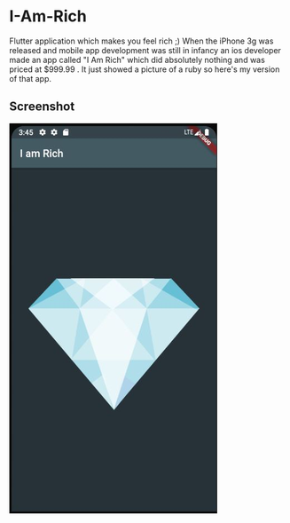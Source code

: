 # I-Am-Rich
Flutter application which makes you feel rich ;)
When the iPhone 3g was released and mobile app development was still in infancy an ios developer made an app called "I Am Rich"
which did absolutely nothing and was priced at $999.99 . It just showed a picture of a ruby so here's my version of that app.
<h2>Screenshot</h2>

![image](https://github.com/Aman-Yadav/I-Am-Rich/blob/master/ss.JPG)
